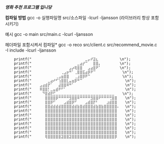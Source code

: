 ***영화 추천 프로그램 입니당***

**컴파일 방법**
gcc -o 실행파일명 src/소스파일 -lcurl -ljansson (라이브러리 항상 포함시키기)

예시
gcc -o main src/main.c -lcurl -ljansson

헤더파일 포함시켜서 컴파일*
gcc -o reco src/client.c src/recommend_movie.c -I include -lcurl -ljansson


        printf("⠀⠀⠀⠀⠀⠀⠀⠀⠀⠀⠀⠀⠀⠀⠀⠀⠀⠀⠀⠀⣀⡤⠞⣽⣆⠀⠀⠀⠀⠀⠀⠀⠀\n");
        printf("⠀⠀⠀⠀⠀⠀⠀⠀⠀⠀⠀⠀⠀⠀⠀⠀⠀⣀⣴⡞⠉⠀⠀⣿⣿⡄⠀⠀⠀⠀⠀⠀⠀\n");
        printf("⠀⠀⠀⠀⠀⠀⠀⠀⠀⠀⠀⠀⠀⠀⣠⡴⢿⣿⣿⠀⠀⣠⣴⣿⠟⠁⠀⠀⠀⠀⠀⠀⠀\n");
        printf("⠀⠀⠀⠀⠀⠀⠀⠀⠀⠀⠀⢀⣠⡶⠛⠁⢀⣿⣿⣯⣴⡿⠟⠉⠀⠀⠀⠀⠀⠀⠀⠀⠀⠀\n");
        printf("⠀⠀⠀⠀⠀⠀⠀⠀⠀⢀⣠⣶⣿⣿⠀⠀⢀⣰⣿⡿⠟⠉⠀⠀⠀⠀⠀⠀⠀⠀⠀⠀⠀⠀\n");
        printf("⠀⠀⠀⠀⠀⠀⣀⣴⠞⠋⢱⣿⣿⣇⣤⣶⡿⠛⠉⠀⠀⠀⠀⠀⠀⠀⠀⠀⠀⠀⠀⠀⠀⠀⠀\n");
        printf("⠀⠀⠀⣠⣴⣾⡟⠁⠀⠀⣼⣿⣿⠿⠛⠁⠀⠀⠀⠀⠀⠀⠀⠀⠀⠀⠀⠀⠀⠀⠀⠀⠀⠀⠀\n");
        printf("⠀⠀⠀⠿⣿⣿⡃⣀⣤⣾⠟⠋⠁⠀⠀⠀⠀⠀⠀⠀⠀⠀⠀⠀⠀⠀⠀⠀⠀⠀⠀⠀⠀⠀⠀\n");
        printf("⠀⠀⠀⠀⠙⣿⣾⣟⣋⣀⣀⣀⣀⣀⣀⣀⣀⣀⣀⣀⣀⣀⣀⣀⣀⣀⣀⣀⣀⣀⣀⠀⠀⠀\n");
        printf("⠀⠀⠀⠀⠀⣿⣿⣿⣿⡿⠛⠛⠛⠛⣻⣿⣿⠿⠛⠛⠛⠛⣻⣿⣿⠟⠛⠛⠛⢛⣿⣿⠀⠀⠀\n");
        printf("⠀⠀⠀⠀⠀⣿⣿⡿⠋⠀⠀⠀⣠⣾⣿⡿⠋⠀⠀⠀⣠⣾⣿⡟⠃⠀⠀⠀⣰⣾⣿⣿⠀⠀⠀\n");
        printf("⠀⠀⠀⠀⠀⣿⣿⣾⣾⣾⣾⣿⣿⣿⣿⣾⣾⣷⣿⣾⣿⣿⣿⣾⣷⣿⣷⣿⣿⣿⣿⣿⠄⠀⠀\n");
        printf("⠀⠀⠀⠀⠀⣿⣿⣿⣿⣿⣿⣿⣿⣿⣿⣿⣿⣿⣿⣿⣿⣿⣿⣿⣿⣿⣿⣿⣿⣿⣿⣿⠀⠀⠀\n");
        printf("⠀⠀⠀⠀⠀⣿⣿⣿⣿⣿⣿⣿⣿⣿⣿⣿⣿⣿⣿⣿⣿⣿⣿⣿⣿⣿⣿⣿⣿⣿⣿⣿⠀⠀⠀\n");
        printf("⠀⠀⠀⠀⠀⣿⣿⣿⣿⣿⣿⣿⣿⣿⣿⣿⣿⣿⣿⣿⣿⣿⣿⣿⣿⣿⣿⣿⣿⣿⣿⣿⠀⠀⠀\n");
        printf("⠀⠀⠀⠀⠀⣿⣿⣿⣿⣿⣿⣿⣿⣿⣿⣿⣿⣿⣿⣿⣿⣿⣿⣿⣿⣿⣿⣿⣿⣿⣿⣿⠀⠀⠀\n");
        printf("⠀⠀⠀⠀⠀⣿⣿⣿⣿⣿⣿⣿⣿⣿⣿⣿⣿⣿⣿⣿⣿⣿⣿⣿⣿⣿⣿⣿⣿⣿⣿⣿⠀⠀⠀\n");
        printf("⠀⠀⠀⠀⠀⣿⣿⣿⣿⣿⣿⣿⣿⣿⣿⣿⣿⣿⣿⣿⣿⣿⣿⣿⣿⣿⣿⣿⣿⣿⣿⣿⠀⠀⠀\n");
        printf("⠀⠀⠀⠀⠀⢿⣿⣿⣿⣿⣿⣽⣿⣿⣽⣿⣿⣿⣿⣿⣿⣿⣿⣿⣿⣿⣿⣿⣿⣿⣿⡿⠀⠀⠀\n");